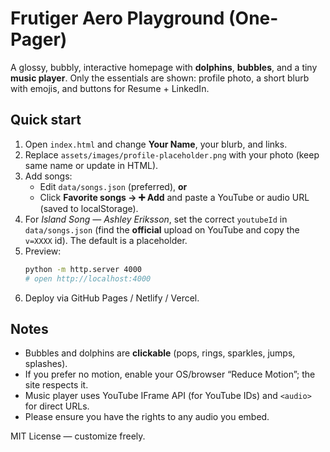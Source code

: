 # Frutiger Aero Playground (One-Pager)

A glossy, bubbly, interactive homepage with **dolphins**, **bubbles**, and a tiny **music player**.
Only the essentials are shown: profile photo, a short blurb with emojis, and buttons for Resume + LinkedIn.

## Quick start
1. Open `index.html` and change **Your Name**, your blurb, and links.
2. Replace `assets/images/profile-placeholder.png` with your photo (keep same name or update in HTML).
3. Add songs:
   - Edit `data/songs.json` (preferred), **or**
   - Click **Favorite songs → ➕ Add** and paste a YouTube or audio URL (saved to localStorage).
4. For *Island Song — Ashley Eriksson*, set the correct `youtubeId` in `data/songs.json`
   (find the **official** upload on YouTube and copy the `v=XXXX` id). The default is a placeholder.
5. Preview:
   ```bash
   python -m http.server 4000
   # open http://localhost:4000
   ```
6. Deploy via GitHub Pages / Netlify / Vercel.

## Notes
- Bubbles and dolphins are **clickable** (pops, rings, sparkles, jumps, splashes).
- If you prefer no motion, enable your OS/browser “Reduce Motion”; the site respects it.
- Music player uses YouTube IFrame API (for YouTube IDs) and `<audio>` for direct URLs.
- Please ensure you have the rights to any audio you embed.

MIT License — customize freely.
